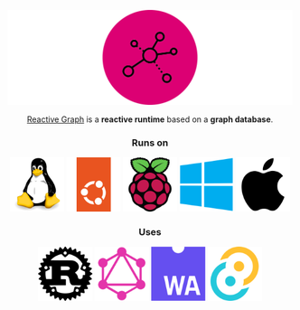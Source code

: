<p align="center">
  <a href="https://github.com/reactive-graph/reactive-graph"><img src="https://raw.githubusercontent.com/reactive-graph/.github/main/profile/images/reactive-graph-full-mexican-pink-black_512.png" alt="Reactive Graph"></a>
</p>
<p align="center">
  <a href="https://github.com/reactive-graph/reactive-graph">Reactive Graph</a> is a <b>reactive runtime</b> based on a <b>graph database</b>.
</p>

<h3 align="center">Runs on</h3>
<p align="center">
  <img src="https://raw.githubusercontent.com/reactive-graph/.github/main/profile/images/icons/linux-original.svg" style="width: 96px; height: 96px;" alt="Linux">
  <img src="https://raw.githubusercontent.com/reactive-graph/.github/main/profile/images/icons/ubuntu-original.svg" style="width: 96px; height: 96px;" alt="Ubuntu">
  <img src="https://raw.githubusercontent.com/reactive-graph/.github/main/profile/images/icons/raspberrypi-original.svg" style="width: 96px; height: 96px;" alt="Raspberry Pi">
  <img src="https://raw.githubusercontent.com/reactive-graph/.github/main/profile/images/icons/windows8-original.svg" style="width: 96px; height: 96px;" alt="Windows">
  <img src="https://raw.githubusercontent.com/reactive-graph/.github/main/profile/images/icons/apple-original.svg" style="width: 96px; height: 96px;" alt="Mac OS X">
</p>

<h3 align="center">Uses</h3>
<p align="center">
  <img src="https://raw.githubusercontent.com/reactive-graph/.github/main/profile/images/icons/rust-original.svg" style="width: 96px; height: 96px;" alt="Rust">
  <img src="https://raw.githubusercontent.com/reactive-graph/.github/main/profile/images/icons/graphql-plain.svg" style="width: 96px; height: 96px;" alt="GraphQL">
  <img src="https://raw.githubusercontent.com/reactive-graph/.github/main/profile/images/icons/wasm-original.svg" style="width: 96px; height: 96px;" alt="Web Assembly">
  <img src="https://raw.githubusercontent.com/reactive-graph/.github/main/profile/images/icons/tauri-original.svg" style="width: 96px; height: 96px;" alt="Tauri">
</p>

